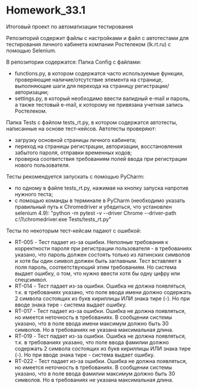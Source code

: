 # Homework_33.1
Итоговый проект по автоматизации тестирования

Репозиторий содержит файлы с настройками и файл с автотестами для тестирования личного кабинета компании Ростелеком (lk.rt.ru) с помощью Selenium.

В репозитории содержатся:
Папка Config с файлами:
- functions.py, в котором содержатся часто используемые функции, проверяющие наличие/отсутствие элемента на странице, выполняющие шаги для перехода на страницу регистрации/авторизации;
- settings.py, в который необходимо ввести валидный e-mail и пароль, а также тестовый e-mail, к которому не привязана учетная запись Ростелеком.

Папка Tests с файлом tests_rt.py, в котором содержатся автотесты, написанные на основе тест-кейсов.
Автотесты проверяют:
- загрузку основной страницы личного кабинета;
- переход на страницы регистрации, авторизации, восстановления забытого пароля, отправки временных кодов;
- проверка соответствия требованиям полей ввода при регистрации нового пользователя.

Тесты рекомендуется запускать с помощью PyCharm:
- по одному в файле tests_rt.py, нажимая на кнопку запуска напротив нужного теста;
- с помощью команды в терминале в PyCharm (необходимо указать правильный путь к Chromedriver и убедиться, что установлен selenium 4.9): "python -m pytest -v --driver Chrome --driver-path c:\1\chromedriver.exe Tests/tests_rt.py"

Тесты по некоторым тест-кейсам падают с ошибкой:
- RT-005 - Тест падает из-за ошибки. Неполные требования к корректности пароля при регистрации пользователя - в требованиях указано, что пароль должен состоять только из латинских символов и хотя бы один символ должен быть заглавным. Тест вставляет в поля пароль, соответствующий этим требованиям. Но система выдает ошибку, о том, что нужно ввести хотя бы одну цифру или спецсимвол.
- RT-014 - Тест падает из-за ошибки. Ошибка не должна появляться, т.к. в требованиях указано, что поле ввода имени должно содержать 2 символа состоящих из букв кириллицы ИЛИ знака тире (-). Но при вводе знака тире - система выдает ошибку.
- RT-017 - Тест падает из-за ошибки. Ошибка не должна появляться, но имеется неточность в требованиях. В сообщении системы указано, что в поле ввода имени максимум должно быть 30 символов. Но в требованиях не указана максимальная длина.
- RT-019 - Тест падает из-за ошибки. Ошибка не должна появляться, т.к. в требованиях указано, что поле ввода фамилии должно содержать 2 символа состоящих из букв кириллицы ИЛИ знака тире (-). Но при вводе знака тире - система выдает ошибку.
- RT-022 - Тест падает из-за ошибки. Ошибка не должна появляться, но имеется неточность в требованиях. В сообщении системы указано, что в поле ввода фамилии максимум должно быть 30 символов. Но в требованиях не указана максимальная длина.

